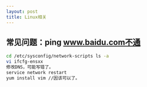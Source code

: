 ```yaml
---
layout: post
title: Linux相关
---
```


## 常见问题：ping www.baidu.com不通

```bash
cd /etc/sysconfig/network-scripts ls -a
vi ifcfg-ensxx
修改DNS，可能写错了。
service network restart
yum install vim //因该可以了。
```

